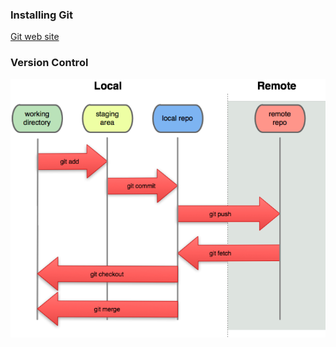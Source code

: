 

### Installing Git

[Git web site](https://git-scm.com/)



### Version Control

![Git Workflow](./graphics/GitOverview.png)


